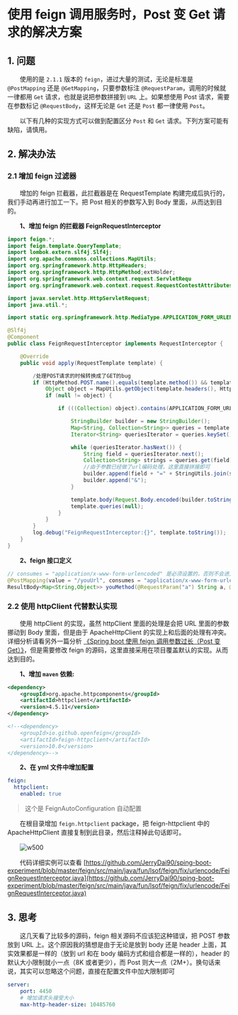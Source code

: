 # 使用 feign 调用服务时，Post 变 Get 请求的解决方案

## 1. 问题

　　使用的是 `2.1.1` 版本的 `feign`，进过大量的测试，无论是标准是 `@PostMapping` 还是 `@GetMapping`，只要参数标注 `@RequestParam`，调用的时候就一律都用 `Get` 请求，也就是说把参数拼接到 `URL` 上。如果想使用 Post 请求，需要在参数标记 `@RequestBody`，这样无论是 `Get` 还是 `Post` 都一律使用 `Post`。

　　以下有几种的实现方式可以做到配置区分 `Post` 和 `Get` 请求。下列方案可能有缺陷，请慎用。

## 2. 解决办法

### 2.1 增加 feign 过滤器

　　增加的 feign 拦截器，此拦截器是在 RequestTemplate 构建完成后执行的，我们手动再进行加工一下。把 Post 相关的参数写入到 Body 里面，从而达到目的。

　　**1、增加 feign 的拦截器 FeignRequestInterceptor**

```java
import feign.*;
import feign.template.QueryTemplate;
import lombok.extern.slf4j.Slf4j;
import org.apache.commons.collections.MapUtils;
import org.springframework.http.HttpHeaders;
import org.springframework.http.HttpMethod;extHolder;
import org.springframework.web.context.request.ServletRequ
import org.springframework.web.context.request.RequestContestAttributes;

import javax.servlet.http.HttpServletRequest;
import java.util.*;

import static org.springframework.http.MediaType.APPLICATION_FORM_URLENCODED_VALUE;

@Slf4j
@Component
public class FeignRequestInterceptor implements RequestInterceptor {

    @Override
    public void apply(RequestTemplate template) {

        /处理POST请求的时候转换成了GET的bug
        if (HttpMethod.POST.name().equals(template.method()) && template.requestBody().length() == 0 && !template.queries().isEmpty()) {
            Object object = MapUtils.getObject(template.headers(), HttpHeaders.CONTENT_TYPE);
            if (null != object) {

                if (((Collection) object).contains(APPLICATION_FORM_URLENCODED_VALUE)) {

                    StringBuilder builder = new StringBuilder();
                    Map<String, Collection<String>> queries = template.queries();
                    Iterator<String> queriesIterator = queries.keySet().iterator();

                    while (queriesIterator.hasNext()) {
                        String field = queriesIterator.next();
                        Collection<String> strings = queries.get(field);
                        //由于参数已经做了url编码处理，这里直接拼接即可
                        builder.append(field + "=" + StringUtils.join(strings, ","));
                        builder.append("&");
                    }

                    template.body(Request.Body.encoded(builder.toString().getBytes(), template.requestCharset()));
                    template.queries(null);
                }
            }
        }
        log.debug("FeignRequestInterceptor:{}", template.toString());
    }
}
```

　　**2、feign 接口定义**

```java
// consumes = "application/x-www-form-urlencoded" 是必须设置的，否则不会进入上面写的处理过程
@PostMapping(value = "/youUrl", consumes = "application/x-www-form-urlencoded")
ResultBody<Map<String,Object>> youMethod(@RequestParam("a") String a, @RequestParam("b") String b);
```

### 2.2 使用 httpClient 代替默认实现

　　使用 httpClient 的实现，虽然 httpClient 里面的处理是会把 URL 里面的参数挪动到 Body 里面，但是由于 ApacheHttpClient 的实现上和后面的处理有冲突。详细分析请看另外一篇分析 [《Spring boot 使用 feign 调用参数过长（Post 变 Get）》](https://lsof.fun/15834600207814.html)，但是需要修改 feign 的源码，这里直接采用在项目覆盖默认的实现。从而达到目的。

　　**1、增加 `maven` 依赖:**

```xml
<dependency>
    <groupId>org.apache.httpcomponents</groupId>
    <artifactId>httpclient</artifactId>
    <version>4.5.11</version>
</dependency>

<!--<dependency>
    <groupId>io.github.openfeign</groupId>
    <artifactId>feign-httpclient</artifactId>
    <version>10.8</version>
</dependency>-->
```

　　**2、在 yml 文件中增加配置**

```yml
feign:
  httpclient:
    enabled: true
```

> 这个是 FeignAutoConfiguration 自动配置
>

　　在根目录增加 `feign.httpclient` package，把 feign-httpclient 中的 ApacheHttpClient 直接复制到此目录，然后注释掉此句话即可。

　　![w500](http://img.lsof.fun/2020-03-09-15837611769939.jpg)

　　代码详细实例可以查看 [https://github.com/JerryDai90/sping-boot-experiment/blob/master/feign/src/main/java/fun/lsof/feign/fix/urlencode/FeignRequestInterceptor.java](https://github.com/JerryDai90/sping-boot-experiment/blob/master/feign/src/main/java/fun/lsof/feign/fix/urlencode/FeignRequestInterceptor.java)

## 3. 思考

　　这几天看了比较多的源码，feign 相关源码不应该犯这种错误，把 POST 参数放到 URL 上。这个原因我的猜想是由于无论是放到 body 还是 header 上面，其实效果都是一样的（放到 url 和在 body 编码方式和组合都是一样的），header 的默认大小限制就小一点（8K 或者更少），而 Post 则大一点（2M+）。换句话来说，其实可以忽略这个问题，直接在配置文件中加大限制即可

```yml
server:
    port: 4450
    # 增加请求头接受大小
    max-http-header-size: 10485760
```
